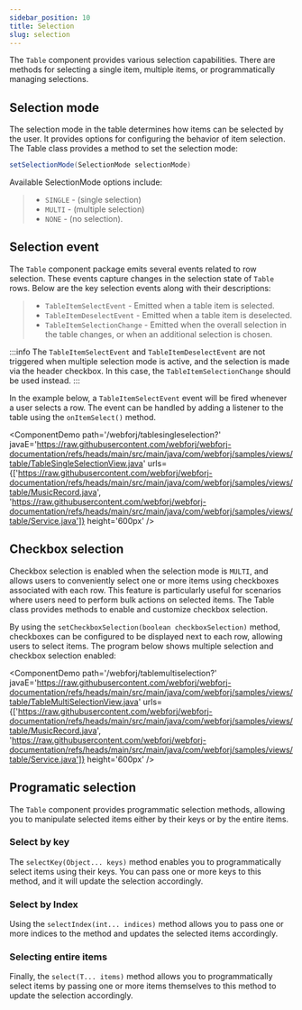 ```yaml
---
sidebar_position: 10
title: Selection
slug: selection
---
```


The `Table` component provides various selection capabilities. There are methods for selecting a single item, multiple items, or programmatically managing selections.

## Selection mode

The selection mode in the table determines how items can be selected by the user. It provides options for configuring the behavior of item selection. The Table class provides a method to set the selection mode:

```java
setSelectionMode(SelectionMode selectionMode)
```

Available SelectionMode options include:

>- `SINGLE` - (single selection) 
>- `MULTI` - (multiple selection)
>- `NONE` - (no selection).

## Selection event

The `Table` component package emits several events related to row selection. These events capture  changes in the selection state of `Table` rows. Below are the key selection events along with their descriptions:

>- `TableItemSelectEvent` -  Emitted when a table item is selected.
>- `TableItemDeselectEvent` - Emitted when a table item is deselected.
>- `TableItemSelectionChange` - Emitted when the overall selection in the table changes, or when an additional selection is chosen.

:::info
The `TableItemSelectEvent` and `TableItemDeselectEvent` are not triggered when multiple selection mode is active, and the selection is made via the header checkbox. In this case, the `TableItemSelectionChange` should be used instead.
:::

In the example below, a `TableItemSelectEvent` event will be fired whenever a user selects a row. The event can be handled by adding a listener to the table using the `onItemSelect()` method.

<ComponentDemo 
path='/webforj/tablesingleselection?' 
javaE='https://raw.githubusercontent.com/webforj/webforj-documentation/refs/heads/main/src/main/java/com/webforj/samples/views/table/TableSingleSelectionView.java'
urls={['https://raw.githubusercontent.com/webforj/webforj-documentation/refs/heads/main/src/main/java/com/webforj/samples/views/table/MusicRecord.java', 
'https://raw.githubusercontent.com/webforj/webforj-documentation/refs/heads/main/src/main/java/com/webforj/samples/views/table/Service.java']}
height='600px'
/>

## Checkbox selection

Checkbox selection is enabled when the selection mode is `MULTI`, and allows users to conveniently select one or more items using checkboxes associated with each row. This feature is particularly useful for scenarios where users need to perform bulk actions on selected items. The Table class provides methods to enable and customize checkbox selection.

By using the `setCheckboxSelection(boolean checkboxSelection)` method, checkboxes can be configured to be displayed next to each row, allowing users to select items. The program below shows multiple selection and checkbox selection enabled:

<ComponentDemo 
path='/webforj/tablemultiselection?' 
javaE='https://raw.githubusercontent.com/webforj/webforj-documentation/refs/heads/main/src/main/java/com/webforj/samples/views/table/TableMultiSelectionView.java'
urls={['https://raw.githubusercontent.com/webforj/webforj-documentation/refs/heads/main/src/main/java/com/webforj/samples/views/table/MusicRecord.java', 
'https://raw.githubusercontent.com/webforj/webforj-documentation/refs/heads/main/src/main/java/com/webforj/samples/views/table/Service.java']}
height='600px'
/>

## Programatic selection

The `Table` component provides programmatic selection methods, allowing you to manipulate selected items either by their keys or by the entire items. 

### Select by key

The `selectKey(Object... keys)` method enables you to programmatically select items using their keys. You can pass one or more keys to this method, and it will update the selection accordingly.

### Select by Index

Using the `selectIndex(int... indices)` method allows you to pass one or more indices to the method and updates the selected items accordingly.

### Selecting entire items

Finally, the `select(T... items)` method allows you to programmatically select items by passing one or more items themselves to this method to update the selection accordingly.